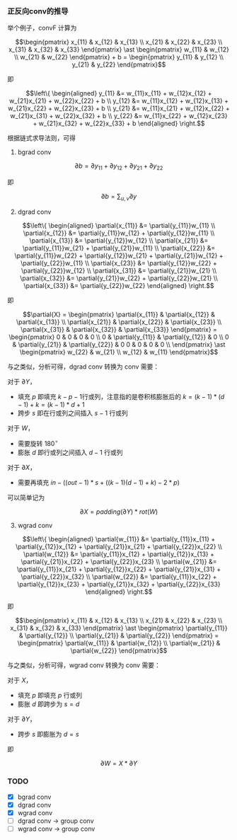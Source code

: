 ### 正反向conv的推导

举个例子，convF 计算为

```math
\begin{pmatrix}
	x_{11} & x_{12} & x_{13} \\
	x_{21} & x_{22} & x_{23} \\
	x_{31} & x_{32} & x_{33}
\end{pmatrix}
\ast
\begin{pmatrix}
	w_{11} & w_{12} \\
	w_{21} & w_{22}
\end{pmatrix}
+
b
=
\begin{pmatrix}
	y_{11} & y_{12} \\
	y_{21} & y_{22}
\end{pmatrix}
```

即

```math
\left\{
\begin{aligned}
	y_{11} &= w_{11}x_{11} + w_{12}x_{12} + w_{21}x_{21} + w_{22}x_{22} + b \\
	y_{12} &= w_{11}x_{12} + w_{12}x_{13} + w_{21}x_{22} + w_{22}x_{23} + b \\
	y_{21} &= w_{11}x_{21} + w_{12}x_{22} + w_{21}x_{31} + w_{22}x_{32} + b \\
	y_{22} &= w_{11}x_{22} + w_{12}x_{23} + w_{21}x_{32} + w_{22}x_{33} + b
\end{aligned}
\right.
```

根据链式求导法则，可得

1. bgrad conv


```math
\partial{b} = \partial{y_{11}} + \partial{y_{12}} + \partial{y_{21}} + \partial{y_{22}}
```

即

```math
\partial{b} = \sum_{u,v}\partial{y}
```

2. dgrad conv

```math
\left\{
\begin{aligned}
	\partial{x_{11}} &= \partial{y_{11}}w_{11} \\
	\partial{x_{12}} &= \partial{y_{11}}w_{12} + \partial{y_{12}}w_{11} \\
	\partial{x_{13}} &= \partial{y_{12}}w_{12} \\
	\partial{x_{21}} &= \partial{y_{11}}w_{21} + \partial{y_{21}}w_{11} \\
	\partial{x_{22}} &= \partial{y_{11}}w_{22} + \partial{y_{12}}w_{21} + \partial{y_{21}}w_{12} + 		\partial{y_{22}}w_{11} \\
	\partial{x_{23}} &= \partial{y_{12}}w_{22} + \partial{y_{22}}w_{12} \\
	\partial{x_{31}} &= \partial{y_{21}}w_{21} \\
	\partial{x_{32}} &= \partial{y_{21}}w_{22} + \partial{y_{22}}w_{21} \\
	\partial{x_{33}} &= \partial{y_{22}}w_{22}
\end{aligned}
\right.
```

即

```math
\partial{X}
= 
\begin{pmatrix}
	\partial{x_{11}} & \partial{x_{12}} & \partial{x_{13}} \\
	\partial{x_{21}} & \partial{x_{22}} & \partial{x_{23}} \\
	\partial{x_{31}} & \partial{x_{32}} & \partial{x_{33}}
\end{pmatrix}
=
\begin{pmatrix}
	0 & 0 & 0 & 0 \\
	0 & \partial{y_{11}} & \partial{y_{12}} & 0 \\
	0 & \partial{y_{21}} & \partial{y_{22}} & 0
	0 & 0 & 0 & 0 \\
\end{pmatrix}
\ast
\begin{pmatrix}
	w_{22} & w_{21} \\
	w_{12} & w_{11}
\end{pmatrix}
```

与之类似，分析可得，dgrad conv 转换为 conv 需要：

对于 $\partial{Y}$，
- 填充 $p$ 即填充 $k-p-1$行或列，注意指的是卷积核膨胀后的 $k=(k-1)*(d-1)+k=(k-1)*d+1$
- 跨步 $s$ 即在行或列之间插入 $s-1$ 行或列

对于 $W$，
- 需要旋转 $180^{\circ}$
- 膨胀 $d$ 即行或列之间插入 $d-1$ 行或列

对于 $\partial{X}$，
- 需要再填充 $in-((out-1)*s+((k-1)(d-1)+k)-2*p)$

可以简单记为

$$\partial{X} = padding(\partial{Y}) \ast rot(W)$$

3. wgrad conv

```math
\left\{
\begin{aligned}
	\partial{w_{11}} &= \partial{y_{11}}x_{11} + \partial{y_{12}}x_{12}  + \partial{y_{21}}x_{21}  + \partial{y_{22}}x_{22} \\
	\partial{w_{12}} &= \partial{y_{11}}x_{12} + \partial{y_{12}}x_{13}  + \partial{y_{21}}x_{22}  + \partial{y_{22}}x_{23} \\
	\partial{w_{21}} &= \partial{y_{11}}x_{21} + \partial{y_{12}}x_{22}  + \partial{y_{21}}x_{31}  + \partial{y_{22}}x_{32} \\
	\partial{w_{22}} &= \partial{y_{11}}x_{22} + \partial{y_{12}}x_{23}  + \partial{y_{21}}x_{32}  + \partial{y_{22}}x_{33}
\end{aligned}
\right.
```

即

```math
\begin{pmatrix}
	x_{11} & x_{12} & x_{13} \\
	x_{21} & x_{22} & x_{23} \\
	x_{31} & x_{32} & x_{33}
\end{pmatrix}
\ast
\begin{pmatrix}
	\partial{y_{11}} & \partial{y_{12}} \\
	\partial{y_{21}} & \partial{y_{22}}
\end{pmatrix}
=
\begin{pmatrix}
	\partial{w_{11}} & \partial{w_{12}} \\
	\partial{w_{21}} & \partial{w_{22}}
\end{pmatrix}
```

与之类似，分析可得，wgrad conv 转换为 conv 需要：

对于 $X$，

- 填充 $p$ 即填充 $p$ 行或列
- 膨胀 $d$ 即跨步为 $s=d$

对于 $\partial{Y}$，
- 跨步 $s$ 即膨胀为 $d=s$

即

$$\partial{W} = X \ast \partial{Y} $$

### TODO

- [x] bgrad conv
- [x] dgrad conv
- [x] wgrad conv
- [ ] dgrad conv -> group conv
- [ ] wgrad conv -> group conv